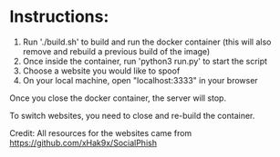 # Instructions:

1. Run './build.sh' to build and run the docker container (this will also remove and rebuild a previous build of the image)
2. Once inside the container, run 'python3 run.py' to start the script
3. Choose a website you would like to spoof
4. On your local machine, open "localhost:3333" in your browser

Once you close the docker container, the server will stop.

To switch websites, you need to close and re-build the container.

Credit:
All resources for the websites came from https://github.com/xHak9x/SocialPhish
